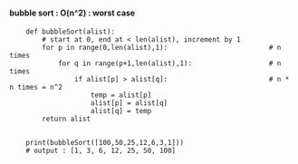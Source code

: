 #### bubble sort : O(n^2) : worst case

        def bubbleSort(alist):
            # start at 0, end at < len(alist), increment by 1
            for p in range(0,len(alist),1):                         # n times
                for q in range(p+1,len(alist),1):                   # n times
                    if alist[p] > alist[q]:                         # n * n times = n^2
                        temp = alist[p]
                        alist[p] = alist[q]
                        alist[q] = temp
            return alist


        print(bubbleSort([100,50,25,12,6,3,1]))
        # output : [1, 3, 6, 12, 25, 50, 100]
